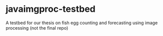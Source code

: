 # javaimgproc-testbed
A testbed for our thesis on fish egg counting and forecasting using image processing (not the final repo)
